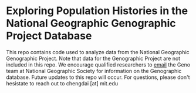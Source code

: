 # Exploring Population Histories in the National Geographic Genographic Project Database

This repo contains code used to analyze data from the National Geographic Genographic Project. Note that data for the Genographic Project are not included in this repo. We encourage qualified researchers to [email](genographic@ngs.org) the Geno team at National Geographic Society for information on the Genographic database. Future updates to this repo will occur. For questions, please don't hesistate to reach out to chengdai [at] mit.edu
